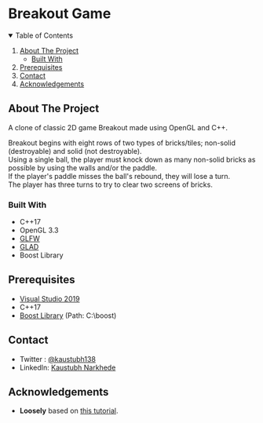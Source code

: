 # Breakout Game

<!-- TABLE OF CONTENTS -->
<details open="open">
  <summary>Table of Contents</summary>
  <ol>
    <li>
      <a href="#about-the-project">About The Project</a>
      <ul>
        <li><a href="#built-with">Built With</a></li>
      </ul>
    </li>
    <li><a href="#prerequisites">Prerequisites</a></li>
    <li><a href="#contact">Contact</a></li>
    <li><a href="#acknowledgements">Acknowledgements</a></li>
  </ol>
</details>

<!-- ABOUT THE PROJECT -->
## About The Project

A clone of classic 2D game Breakout made using OpenGL and C++.
<p>
  Breakout begins with eight rows of two types of bricks/tiles; non-solid (destroyable) and solid (not destroyable). 
  <br/>Using a single ball, the player must knock down as many non-solid bricks as possible by using the walls and/or the paddle.
  <br/>If the player's paddle misses the ball's rebound, they will lose a turn.
  <br/>The player has three turns to try to clear two screens of bricks.
</p>

### Built With

* C++17
* OpenGL 3.3
* [GLFW](https://www.glfw.org/)
* [GLAD](https://glad.dav1d.de/)
* Boost Library

## Prerequisites

* [Visual Studio 2019](https://visualstudio.microsoft.com/vs/)
* C++17
* [Boost Library](https://www.boost.org/) (Path: C:\boost)

<!-- CONTACT -->
## Contact

* Twitter : [@kaustubh138](https://twitter.com/kaustubh138)
* LinkedIn: [Kaustubh Narkhede](https://www.linkedin.com/in/kaustubh-narkhede-7889001ba/)

<!-- ACKNOWLEDGEMENTS -->
## Acknowledgements
* <b>Loosely</b> based on [this tutorial](https://github.com/JoeyDeVries/LearnOpenGL/tree/master/src/7.in_practice/3.2d_game/0.full_source).
